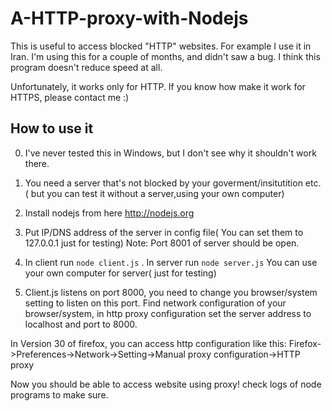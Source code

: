 A-HTTP-proxy-with-Nodejs
========================


This is useful to access blocked "HTTP" websites. For example I use
it in Iran. I'm using this for a couple of months, and didn't saw a bug. I think this program doesn't reduce speed at all.

Unfortunately, it works only for HTTP. If you know how make it work for HTTPS, please
contact me :)

How to use it
----
0) I've never tested this in Windows, but I don't see why it shouldn't work there.

1) You need a server that's not blocked by your goverment/insitutition etc. ( but you can test it without a server,using your own computer)

2) Install nodejs from here http://nodejs.org

3) Put IP/DNS address of the server in config file( You can set them to 127.0.0.1 just for testing)
Note: Port 8001 of server should be open.

4) In client run <code>node client.js</code> . In server run <code>node server.js</code>
You can use your own computer for server( just for testing)

5) Client.js listens on port 8000, you need to change you browser/system setting to listen on
this port. Find  network configuration of your browser/system, in http proxy configuration set the server address to
localhost and port to 8000.

In Version 30 of firefox, you can access http configuration like this:
Firefox->Preferences->Network->Setting->Manual proxy configuration->HTTP proxy

Now you should be able to access website using proxy! check logs of node programs to make sure.
